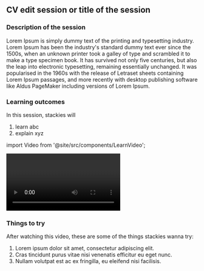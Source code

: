 <head>
<script async src="https://pagead2.googlesyndication.com/pagead/js/adsbygoogle.js?client=ca-pub-4495539212307146"
     crossorigin="anonymous"></script> 
</head>


     
## CV edit session or title of the session



### Description of the session

Lorem Ipsum is simply dummy text of the printing and typesetting industry. Lorem Ipsum has been the industry's standard dummy text ever since the 1500s, when an unknown printer took a galley of type and scrambled it to make a type specimen book. It has survived not only five centuries, but also the leap into electronic typesetting, remaining essentially unchanged. It was popularised in the 1960s with the release of Letraset sheets containing Lorem Ipsum passages, and more recently with desktop publishing software like Aldus PageMaker including versions of Lorem Ipsum.

### Learning outcomes

In this session, stackies will

1. learn abc
2. explain xyz

import Video from '@site/src/components/LearnVideo';

<Video link="https://youtube.com/embed/1lVn1giONk0"></Video>


### Things to try

After watching this video, these are some of the things stackies wanna try:

1. Lorem ipsum dolor sit amet, consectetur adipiscing elit.
2. Cras tincidunt purus vitae nisi venenatis efficitur eu eget nunc.
3. Nullam volutpat est ac ex fringilla, eu eleifend nisi facilisis.